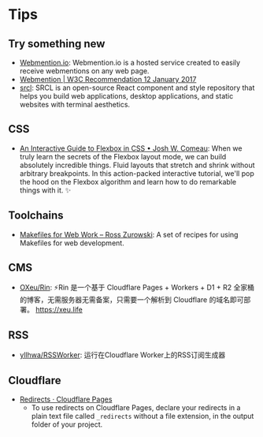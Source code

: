 # Tips

## Try something new

- [Webmention.io](https://webmention.io/): Webmention.io is a hosted service created to easily receive webmentions on any web page.
- [Webmention | W3C Recommendation 12 January 2017](https://www.w3.org/TR/webmention/)
- [srcl](https://www.sacred.computer/): SRCL is an open-source React component and style repository that helps you build web applications, desktop applications, and static websites with terminal aesthetics.

## CSS

- [An Interactive Guide to Flexbox in CSS • Josh W. Comeau](https://www.joshwcomeau.com/css/interactive-guide-to-flexbox/): When we truly learn the secrets of the Flexbox layout mode, we can build absolutely incredible things. Fluid layouts that stretch and shrink without arbitrary breakpoints. In this action-packed interactive tutorial, we'll pop the hood on the Flexbox algorithm and learn how to do remarkable things with it. ✨

## Toolchains

- [Makefiles for Web Work – Ross Zurowski](https://rosszurowski.com/log/2022/makefiles): A set of recipes for using Makefiles for web development.

## CMS

- [OXeu/Rin](https://github.com/OXeu/Rin): ⚡️Rin 是一个基于 Cloudflare Pages + Workers + D1 + R2 全家桶的博客，无需服务器无需备案，只需要一个解析到 Cloudflare 的域名即可部署。 <https://xeu.life>

## RSS

- [yllhwa/RSSWorker](https://github.com/yllhwa/RSSWorker): 运行在Cloudflare Worker上的RSS订阅生成器

## Cloudflare

- [Redirects · Cloudflare Pages](https://developers.cloudflare.com/pages/configuration/redirects/)
  - To use redirects on Cloudflare Pages, declare your redirects in a plain text file called `_redirects` without a file extension, in the output folder of your project.
